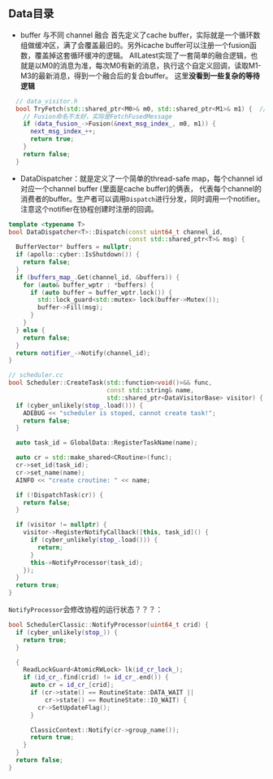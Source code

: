 ## Data目录
* buffer 与不同 channel 融合
首先定义了cache buffer，实际就是一个循环数组做缓冲区，满了会覆盖最旧的。另外icache buffer可以注册一个fusion函数，覆盖掉这套循环缓冲的逻辑。
AllLatest实现了一套简单的融合逻辑，也就是以M0的消息为准，每次M0有新的消息，执行这个自定义回调，读取M1-M3的最新消息，得到一个融合后的复合buffer。
这里**没看到一些复杂的等待逻辑**
```c++
  // data_visitor.h
  bool TryFetch(std::shared_ptr<M0>& m0, std::shared_ptr<M1>& m1) {  // NOLINT
    // Fusion命名不太好，实际是FetchFusedMessage
    if (data_fusion_->Fusion(&next_msg_index_, m0, m1)) {
      next_msg_index_++;
      return true;
    }
    return false;
  }
```
* DataDispatcher：就是定义了一个简单的thread-safe map，每个channel id对应一个channel buffer (里面是cache buffer)的俩表，
代表每个channel的消费者的buffer。生产者可以调用`Dispatch`进行分发，同时调用一个notifier。注意这个notifier在协程创建时注册的回调。
```c++
template <typename T>
bool DataDispatcher<T>::Dispatch(const uint64_t channel_id,
                                 const std::shared_ptr<T>& msg) {
  BufferVector* buffers = nullptr;
  if (apollo::cyber::IsShutdown()) {
    return false;
  }
  if (buffers_map_.Get(channel_id, &buffers)) {
    for (auto& buffer_wptr : *buffers) {
      if (auto buffer = buffer_wptr.lock()) {
        std::lock_guard<std::mutex> lock(buffer->Mutex());
        buffer->Fill(msg);
      }
    }
  } else {
    return false;
  }
  return notifier_->Notify(channel_id);
}
```

```c++
// scheduler.cc
bool Scheduler::CreateTask(std::function<void()>&& func,
                           const std::string& name,
                           std::shared_ptr<DataVisitorBase> visitor) {
  if (cyber_unlikely(stop_.load())) {
    ADEBUG << "scheduler is stoped, cannot create task!";
    return false;
  }

  auto task_id = GlobalData::RegisterTaskName(name);

  auto cr = std::make_shared<CRoutine>(func);
  cr->set_id(task_id);
  cr->set_name(name);
  AINFO << "create croutine: " << name;

  if (!DispatchTask(cr)) {
    return false;
  }

  if (visitor != nullptr) {
    visitor->RegisterNotifyCallback([this, task_id]() {
      if (cyber_unlikely(stop_.load())) {
        return;
      }
      this->NotifyProcessor(task_id);
    });
  }
  return true;
}
```
`NotifyProcessor`会修改协程的运行状态？？？：
```c++
bool SchedulerClassic::NotifyProcessor(uint64_t crid) {
  if (cyber_unlikely(stop_)) {
    return true;
  }

  {
    ReadLockGuard<AtomicRWLock> lk(id_cr_lock_);
    if (id_cr_.find(crid) != id_cr_.end()) {
      auto cr = id_cr_[crid];
      if (cr->state() == RoutineState::DATA_WAIT ||
          cr->state() == RoutineState::IO_WAIT) {
        cr->SetUpdateFlag();
      }

      ClassicContext::Notify(cr->group_name());
      return true;
    }
  }
  return false;
}
```
